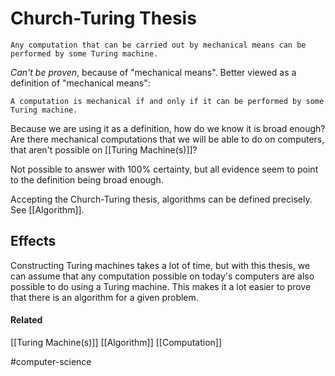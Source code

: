 # Church-Turing Thesis
``` 
Any computation that can be carried out by mechanical means can be performed by some Turing machine.
```
*Can't be proven*, because of "mechanical means". Better viewed as a definition of "mechanical means":
```
A computation is mechanical if and only if it can be performed by some Turing machine.
```
Because we are using it as a definition, how do we know it is broad enough? Are there mechanical computations that we will be able to do on computers, that aren't possible on [[Turing Machine(s)]]?

Not possible to answer with 100% certainty, but all evidence seem to point to the definition being broad enough.

Accepting the Church-Turing thesis, algorithms can be defined precisely.
See [[Algorithm]].

## Effects
Constructing Turing machines takes a lot of time, but with this thesis, we can assume that any computation possible on today's computers are also possible to do using a Turing machine. This makes it a lot easier to prove that there is an algorithm for a given problem.

#### Related
[[Turing Machine(s)]] [[Algorithm]] [[Computation]]

#computer-science
